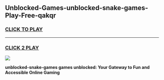 
## Unblocked-Games-unblocked-snake-games-Play-Free-qakqr
<h3>
<a href="https://premium76.site?title=unblocked-snake-games&ref=17A">CLICK TO PLAY</a></h3>
<hr>

<h3>
<a href="https://premium76.site?title=unblocked-snake-games&ref=17A">CLICK 2 PLAY</a>
  
</h3>

<a href="https://premium76.site?title=unblocked-snake-games&ref=17A"><img src="https://clearcache.store/games.png"></a>


**unblocked-snake-games games unblocked: Your Gateway to Fun and Accessible Online Gaming**
